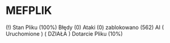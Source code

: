 # MEFPLIK

(!) Stan Pliku (100%)
Błędy (0)
Ataki (0) zablokowano (562)
AI ( Uruchomione ) ( DZIAŁA )
Dotarcie Pliku (10%)
